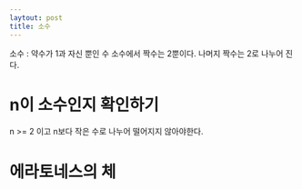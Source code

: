 ```yaml
---
laytout: post
title: 소수
---
```


소수 : 약수가 1과 자신 뿐인 수
소수에서 짝수는 2뿐이다. 나머지 짝수는 2로 나누어 진다.
# n이 소수인지 확인하기
n >= 2 이고 n보다 작은 수로 나누어 떨어지지 않아야한다.
# 에라토네스의 체
